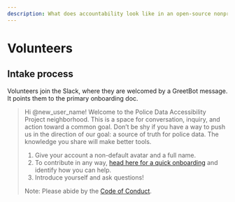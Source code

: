 ```yaml
---
description: What does accountability look like in an open-source nonprofit?
---
```


# Volunteers

## Intake process

Volunteers join the Slack, where they are welcomed by a GreetBot message. It points them to the primary onboarding doc.

> Hi @new\_user\_name! Welcome to the Police Data Accessibility Project neighborhood. This is a space for conversation, inquiry, and action toward a common goal. Don’t be shy if you have a way to push us in the direction of our goal: a source of truth for police data. The knowledge you share will make better tools.
>
> 1. Give your account a non-default avatar and a full name.
> 2. To contribute in any way, [head here for a quick onboarding](http://docs.pdap.io) and identify how you can help.
> 3. Introduce yourself and ask questions!
>
> Note: Please abide by the [Code of Conduct](https://github.com/Police-Data-Accessibility-Project/PDAP-Scrapers/blob/master/CODE_OF_CONDUCT.md).

